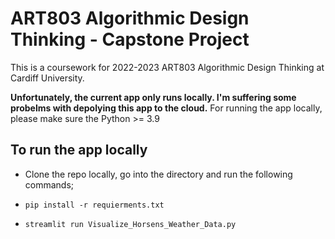 # ART803 Algorithmic Design Thinking - Capstone Project
This is a coursework for 2022-2023 ART803 Algorithmic Design Thinking at Cardiff University.

**Unfortunately, the current app only runs locally. I'm suffering some probelms with depolying this app to the cloud.**
For running the app locally, please make sure the Python >= 3.9

## To run the app locally

- Clone the repo locally, go into the directory and run the following commands;

- `pip install -r requierments.txt`

- `streamlit run Visualize_Horsens_Weather_Data.py`

